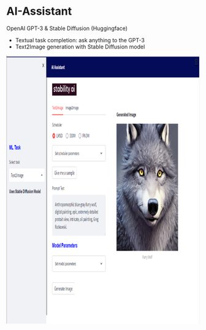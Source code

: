 # AI-Assistant

OpenAI GPT-3 & Stable Diffusion (Huggingface)
- Textual task completion: ask anything to the GPT-3
- Text2Image generation with Stable Diffusion model

<p align="center">
  <img src="https://github.com/rnepal2/AI-Assistant/blob/main/dashboard/Stable%20Diffusion%20Image%20Generation.PNG" width"600" height="700">
</p>
